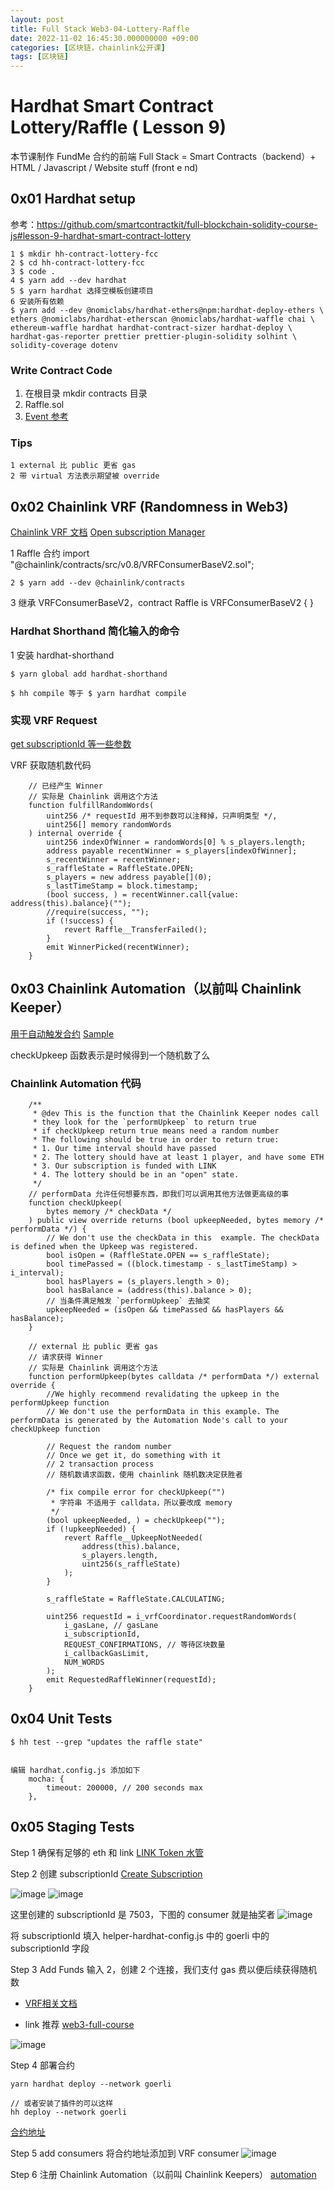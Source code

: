 ```yaml
---
layout: post
title: Full Stack Web3-04-Lottery-Raffle
date: 2022-11-02 16:45:30.000000000 +09:00
categories: [区块链，chainlink公开课]
tags: [区块链]
---
```


# Hardhat Smart Contract Lottery/Raffle ( Lesson 9)

本节课制作 FundMe 合约的前端
Full Stack = Smart Contracts（backend）+ HTML / Javascript / Website stuff (front e   nd)

## 0x01 Hardhat setup
参考：https://github.com/smartcontractkit/full-blockchain-solidity-course-js#lesson-9-hardhat-smart-contract-lottery

``` console
1 $ mkdir hh-contract-lottery-fcc
2 $ cd hh-contract-lottery-fcc
3 $ code .
4 $ yarn add --dev hardhat 
5 $ yarn hardhat 选择空模板创建项目
6 安装所有依赖
$ yarn add --dev @nomiclabs/hardhat-ethers@npm:hardhat-deploy-ethers \
ethers @nomiclabs/hardhat-etherscan @nomiclabs/hardhat-waffle chai \
ethereum-waffle hardhat hardhat-contract-sizer hardhat-deploy \
hardhat-gas-reporter prettier prettier-plugin-solidity solhint \
solidity-coverage dotenv
```

### Write Contract Code
1. 在根目录 mkdir contracts 目录
2. Raffle.sol
3. [Event 参考](https://www.youtube.com/watch?v=KDYJC85eS5M)

### Tips
```
1 external 比 public 更省 gas
2 带 virtual 方法表示期望被 override
```

## 0x02 Chainlink VRF (Randomness in Web3)
[Chainlink VRF 文档](https://docs.chain.link/vrf/v2/subscription/examples/get-a-random-number)
[Open subscription Manager](https://vrf.chain.link/?_ga=2.214098708.2047585917.1669966594-236993336.1663668981)

1 Raffle 合约 import "@chainlink/contracts/src/v0.8/VRFConsumerBaseV2.sol";

```console
2 $ yarn add --dev @chainlink/contracts
```

3 继承 VRFConsumerBaseV2，contract Raffle is VRFConsumerBaseV2 { }

### Hardhat Shorthand 简化输入的命令
1 安装 hardhat-shorthand

```console
$ yarn global add hardhat-shorthand

$ hh compile 等于 $ yarn hardhat compile
```

### 实现 VRF Request
[get subscriptionId 等一些参数](https://vrf.chain.link/?_ga=2.218722074.2047585917.1669966594-236993336.1663668981)

VRF 获取随机数代码

```
    // 已经产生 Winner
    // 实际是 Chainlink 调用这个方法
    function fulfillRandomWords(
        uint256 /* requestId 用不到参数可以注释掉，只声明类型 */,
        uint256[] memory randomWords
    ) internal override {
        uint256 indexOfWinner = randomWords[0] % s_players.length;
        address payable recentWinner = s_players[indexOfWinner];
        s_recentWinner = recentWinner;
        s_raffleState = RaffleState.OPEN;
        s_players = new address payable[](0);
        s_lastTimeStamp = block.timestamp;
        (bool success, ) = recentWinner.call{value: address(this).balance}("");
        //require(success, "");
        if (!success) {
            revert Raffle__TransferFailed();
        }
        emit WinnerPicked(recentWinner);
    }
```

## 0x03 Chainlink Automation（以前叫 Chainlink Keeper）
[用于自动触发合约](https://docs.chain.link/chainlink-automation/compatible-contracts/)
[Sample](https://remix.ethereum.org/#url=https://docs.chain.link/samples/Automation/AutomationCounter.sol&optimize=false&runs=200&evmVersion=null&version=soljson-v0.8.7+commit.e28d00a7.js)

checkUpkeep 函数表示是时候得到一个随机数了么

### Chainlink Automation 代码
```
    /**
     * @dev This is the function that the Chainlink Keeper nodes call
     * they look for the `performUpkeep` to return true
     * if checkUpkeep return true means need a random number
     * The following should be true in order to return true:
     * 1. Our time interval should have passed
     * 2. The lottery should have at least 1 player, and have some ETH
     * 3. Our subscription is funded with LINK
     * 4. The lottery should be in an "open" state.
     */
    // performData 允许任何想要东西，即我们可以调用其他方法做更高级的事
    function checkUpkeep(
        bytes memory /* checkData */
    ) public view override returns (bool upkeepNeeded, bytes memory /* performData */) {
        // We don't use the checkData in this  example. The checkData is defined when the Upkeep was registered.
        bool isOpen = (RaffleState.OPEN == s_raffleState);
        bool timePassed = ((block.timestamp - s_lastTimeStamp) > i_interval);
        bool hasPlayers = (s_players.length > 0);
        bool hasBalance = (address(this).balance > 0);
        // 当条件满足触发 `performUpkeep` 去抽奖
        upkeepNeeded = (isOpen && timePassed && hasPlayers && hasBalance);
    }

    // external 比 public 更省 gas
    // 请求获得 Winner
    // 实际是 Chainlink 调用这个方法
    function performUpkeep(bytes calldata /* performData */) external override {
        //We highly recommend revalidating the upkeep in the performUpkeep function
        // We don't use the performData in this example. The performData is generated by the Automation Node's call to your checkUpkeep function

        // Request the random number
        // Once we get it, do something with it
        // 2 transaction process
        // 随机数请求函数，使用 chainlink 随机数决定获胜者

        /* fix compile error for checkUpkeep("")
         * 字符串 不适用于 calldata，所以要改成 memory
         */
        (bool upkeepNeeded, ) = checkUpkeep("");
        if (!upkeepNeeded) {
            revert Raffle__UpkeepNotNeeded(
                address(this).balance,
                s_players.length,
                uint256(s_raffleState)
            );
        }

        s_raffleState = RaffleState.CALCULATING;

        uint256 requestId = i_vrfCoordinator.requestRandomWords(
            i_gasLane, // gasLane
            i_subscriptionId,
            REQUEST_CONFIRMATIONS, // 等待区块数量
            i_callbackGasLimit,
            NUM_WORDS
        );
        emit RequestedRaffleWinner(requestId);
    }
```

## 0x04 Unit Tests
```console
$ hh test --grep "updates the raffle state"


编辑 hardhat.config.js 添加如下
    mocha: {
        timeout: 200000, // 200 seconds max
    },
```

## 0x05 Staging Tests
Step 1 确保有足够的 eth 和 link
[LINK Token 水管](https://docs.chain.link/resources/link-token-contracts)

Step 2 创建 subscriptionId [Create Subscription](https://vrf.chain.link/)

![image](/assets/web3-full/vrf-01.png)
![image](/assets/web3-full/vrf-03.png)

这里创建的 subscriptionId 是 7503，下图的 consumer 就是抽奖者
![image](/assets/web3-full/vrf-04.png)

将 subscriptionId 填入 helper-hardhat-config.js 中的 goerli 中的 subscriptionId 字段

Step 3 Add Funds 输入 2，创建 2 个连接，我们支付 gas 费以便后续获得随机数

- [VRF相关文档](https://docs.chain.link/vrf/v2/subscription/supported-networks)

- link 推荐 [web3-full-course](https://github.com/smartcontractkit/full-blockchain-solidity-course-js#lesson-9-hardhat-smart-contract-lottery)

![image](/assets/web3-full/vrf-02.png)

Step 4 部署合约
```console
yarn hardhat deploy --network goerli

// 或者安装了插件的可以这样
hh deploy --network goerli
```
[合约地址](https://goerli.etherscan.io/address/0x5908F32bcc3bCBD0714585A4b7eF9DEAB7d7fe83)

Step 5 add consumers
将合约地址添加到 VRF consumer
![image](/assets/web3-full/vrf-05.png)

Step 6 注册 Chainlink Automation（以前叫 Chainlink Keepers）
[automation](https://automation.chain.link/)
